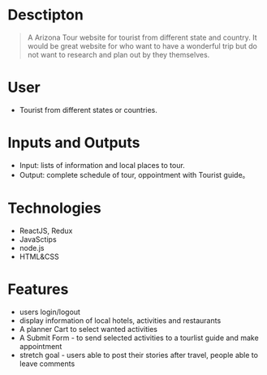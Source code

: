 # Desctipton
> A Arizona Tour website for tourist from different state and country. It would be great website for who want to have a wonderful trip but do not want to research and plan out by they themselves. 

# User
* Tourist from different states or countries.

# Inputs and Outputs
* Input: lists of information and local places to tour.
* Output: complete schedule of tour, oppointment with Tourist guide。

# Technologies
* ReactJS, Redux
* JavaSctips
* node.js
* HTML&CSS

# Features
* users login/logout
* display information of local hotels, activities and restaurants
* A planner Cart to select wanted activities
* A Submit Form - to send selected activities to a tourlist guide and make appointment
* stretch goal - users able to post their stories after travel, people able to leave comments 